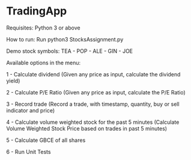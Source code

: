 # TradingApp

Requisites: Python 3 or above

How to run: Run python3 StocksAssignment.py

Demo stock symbols: TEA - POP - ALE - GIN - JOE

Available options in the menu:

1 - Calculate dividend (Given any price as input, calculate the dividend yield)

2 - Calculate P/E Ratio (Given any price as input, calculate the P/E Ratio)

3 - Record trade (Record a trade, with timestamp, quantity, buy or sell indicator and price)

4 - Calculate volume weighted stock for the past 5 minutes (Calculate Volume Weighted Stock Price based on trades in past 5 minutes)

5 - Calculate GBCE of all shares

6 - Run Unit Tests

